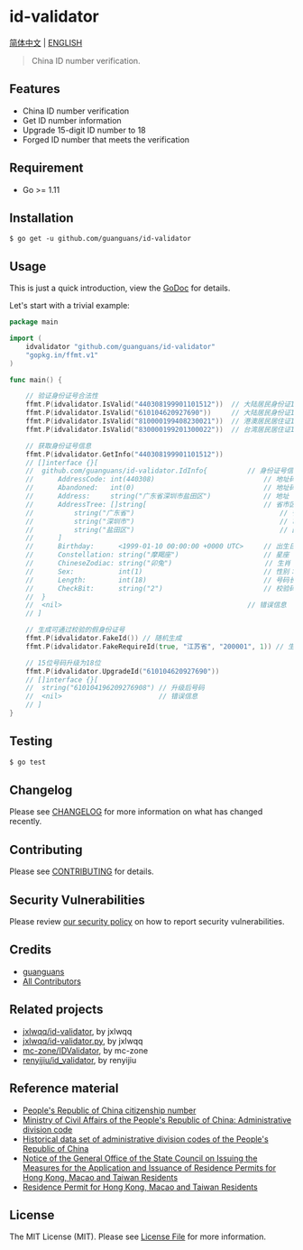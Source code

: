# id-validator

[简体中文](README.md) | [ENGLISH](README-ES.md)

> China ID number verification.

## Features

* China ID number verification
* Get ID number information
* Upgrade 15-digit ID number to 18
* Forged ID number that meets the verification

## Requirement

* Go >= 1.11

## Installation

``` shell script
$ go get -u github.com/guanguans/id-validator
```

## Usage

This is just a quick introduction, view the [GoDoc](https://godoc.org/github.com/guanguans/id-validator) for details.

Let's start with a trivial example:

``` go
package main

import (
	idvalidator "github.com/guanguans/id-validator"
	"gopkg.in/ffmt.v1"
)

func main() {

	// 验证身份证号合法性
	ffmt.P(idvalidator.IsValid("440308199901101512"))  // 大陆居民身份证18位
	ffmt.P(idvalidator.IsValid("610104620927690"))     // 大陆居民身份证15位
	ffmt.P(idvalidator.IsValid("810000199408230021"))  // 港澳居民居住证18位
	ffmt.P(idvalidator.IsValid("830000199201300022"))  // 台湾居民居住证18位

	// 获取身份证号信息
	ffmt.P(idvalidator.GetInfo("440308199901101512"))
	// []interface {}[
	// 	github.com/guanguans/id-validator.IdInfo{          // 身份证号信息
	// 		AddressCode: int(440308)                           // 地址码
	// 		Abandoned:   int(0)                                // 地址码是否废弃：1为废弃的，0为正在使用的
	// 		Address:     string("广东省深圳市盐田区")             // 地址
	// 		AddressTree: []string[                             // 省市区三级列表
	//			string("广东省")                                    // 省
	//			string("深圳市")                                    // 市
	//			string("盐田区")                                    // 区
	//		]
	// 		Birthday:      <1999-01-10 00:00:00 +0000 UTC>     // 出生日期
	// 		Constellation: string("摩羯座")                     // 星座
	// 		ChineseZodiac: string("卯兔")                       // 生肖
	// 		Sex:           int(1)                              // 性别：1为男性，0为女性
	// 		Length:        int(18)                             // 号码长度
	// 		CheckBit:      string("2")                         // 校验码
	// 	}
	// 	<nil>                                              // 错误信息
	// ]

	// 生成可通过校验的假身份证号
	ffmt.P(idvalidator.FakeId()) // 随机生成
	ffmt.P(idvalidator.FakeRequireId(true, "江苏省", "200001", 1)) // 生成出生于2000年1月江苏省的男性居民身份证

	// 15位号码升级为18位
	ffmt.P(idvalidator.UpgradeId("610104620927690"))
	// []interface {}[
	// 	string("610104196209276908") // 升级后号码
	// 	<nil>                        // 错误信息
	// ]
}
```

## Testing

``` bash
$ go test
```

## Changelog

Please see [CHANGELOG](CHANGELOG.md) for more information on what has changed recently.

## Contributing

Please see [CONTRIBUTING](.github/CONTRIBUTING.md) for details.

## Security Vulnerabilities

Please review [our security policy](../../security/policy) on how to report security vulnerabilities.

## Credits

* [guanguans](https://github.com/guanguans)
* [All Contributors](../../contributors)

## Related projects

* [jxlwqq/id-validator](https://github.com/jxlwqq/id-validator), by jxlwqq
* [jxlwqq/id-validator.py](https://github.com/jxlwqq/id-validator.py), by jxlwqq
* [mc-zone/IDValidator](https://github.com/mc-zone/IDValidator), by mc-zone
* [renyijiu/id_validator](https://github.com/renyijiu/id_validator), by renyijiu

## Reference material

* [People's Republic of China citizenship number](https://zh.wikipedia.org/wiki/中华人民共和国公民身份号码)
* [Ministry of Civil Affairs of the People's Republic of China: Administrative division code](http://www.mca.gov.cn/article/sj/xzqh/)
* [Historical data set of administrative division codes of the People's Republic of China](https://github.com/jxlwqq/address-code-of-china)
* [Notice of the General Office of the State Council on Issuing the Measures for the Application and Issuance of Residence Permits for Hong Kong, Macao and Taiwan Residents](http://www.gov.cn/zhengce/content/2018-08/19/content_5314865.htm)
* [Residence Permit for Hong Kong, Macao and Taiwan Residents](https://zh.wikipedia.org/wiki/港澳台居民居住证)

## License

The MIT License (MIT). Please see [License File](LICENSE) for more information.
